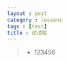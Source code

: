 ```yaml
---
layout : post
category : lessons
tags : [test]
title : 试试啦
---
```




 <blockquote> <p> <ul><li>123456</li></ul> </p> </blcokquote> 